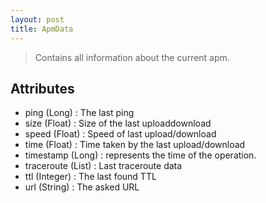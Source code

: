 ```yaml
---
layout: post
title: ApmData
---
```


> Contains all information about the current apm.

Attributes
----------
- ping (Long) : The last ping
- size (Float) : Size of the last uploaddownload
- speed (Float) : Speed of last upload/download
- time (Float) : Time taken by the last upload/download
- timestamp (Long) : represents the time of the operation.
- traceroute (List) : Last traceroute data
- ttl (Integer) : The last found TTL
- url (String) : The asked URL
